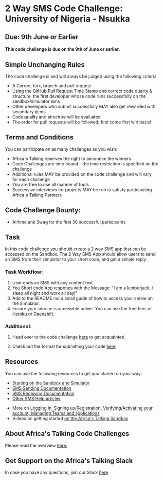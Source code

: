 # 2 Way SMS Code Challenge: University of Nigeria - Nsukka
## Due: 9th June or Earlier
#### This code challenge is due on the 9th of June or earlier. 

## Simple Unchanging Rules
The code challenge is and will always be judged using the following criteria
  - A Correct fork, branch and pull request
  - Using the GitHub Pull Request Time Stamp and correct code quality & structure, the first developer whose code runs successfully on the sandbox/simulator wins
  - Other developers who submit successfully MAY also get rewarded with secondary items
  - Code quality and structure will be evaluated
  - The order for pull requests will be followed, first come first win basis!

## Terms and Conditions
You can participate on as many challenges as you wish:
  - Africa's Talking reserves the right to announce the winners
  - Code Challenges are time bound - the time restriction is specified on the challenge
  - Additional rules MAY be provided on the code challenge and will vary for each challenge
  - You are free to use all manner of tools
  - Successive interviews for projects MAY be run to satisfy participating Africa's Talking Partners

## Code Challenge Bounty:
  - Airtime and Swag for the first 30 successful participants

## Task
In this code challenge you should create a 2 way SMS app that can be accessed on the Sandbox. The 2 Way SMS App should allow users to send an SMS from their simulator to your short code, and get a simple reply.

### Task Workflow:
1. User ends an SMS with any content text.
2. You Short code App responds with the Message: "I am a lumberjack. I sleep all night and work all day!"
3. Add to the README.md a small guide of how to access your serive on the Simulator.
4. Ensure your service is accessible online. You can use the free tiers of [Heroku](https://www.heroku.com/) or [Openshift](https://www.openshift.com/).

### Additional:
1. Head over to the code challenge [here](http://atdevoutreach.viewdocs.io/CodeChallengeNsukka0906/CodeChallengeNsukka09062018/) to get acquainted.

2.  Check out the format for submitting your code [here](http://atdevoutreach.viewdocs.io/CodeChallengeNsukka0906/CodeChallengeSteps/)

## Resources
You can use the following resources to get you started on your way:
* [Starting on the Sandbox and Simulator](http://help.africastalking.com/website/how-to-get-started-on-the-africas-talking-sand-box)
* [SMS Sending Documentation](http://docs.africastalking.com/sms/sending)
* [SMS Receiving Documentation](http://docs.africastalking.com/sms/callback)
* [Other SMS Help articles](http://help.africastalking.com/sms)
- More on [Logging in, Signing up/Registration, Verifying/Activating your account, Managing Teams and applications](http://help.africastalking.com/website)
- Videos on getting started [on the Africa's Talking Sandbox](https://www.dropbox.com/sh/qq086503d5zaq7l/AADEo-oazNF_PgYIPRjPpeCua?dl=0)


## About Africa's Talking Code Challenges
Please read the overview [here.](http://atdevoutreach.viewdocs.io/CodeChallengeNsukka0906/)

## Get Support on the Africa's Talking Slack
In case you have any questions, join our Slack [here](https://slackin-africastalking.now.sh/)




